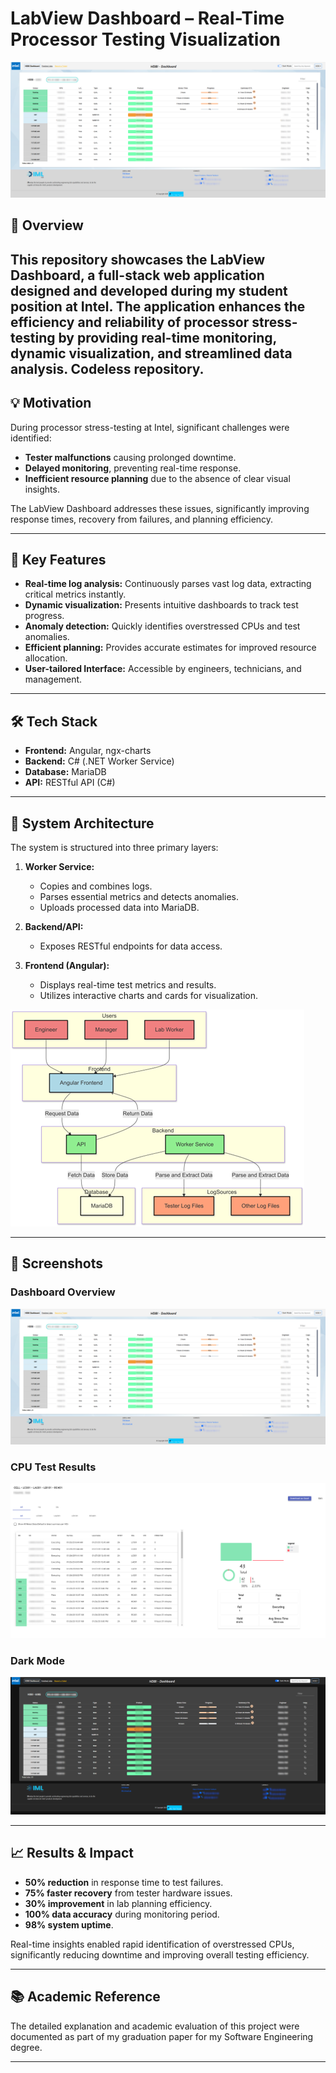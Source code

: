 # LabView Dashboard – Real-Time Processor Testing Visualization

![Dashboard Home Page](https://github.com/rsCode1/labview-webapp/blob/main/labview%20screenshots/labview%20main%20page%20blur.png?raw=true)

## 📌 Overview

This repository showcases the **LabView Dashboard**, a full-stack web application designed and developed during my student position at Intel. The application enhances the efficiency and reliability of processor stress-testing by providing real-time monitoring, dynamic visualization, and streamlined data analysis. Codeless repository.
---

## 💡 Motivation

During processor stress-testing at Intel, significant challenges were identified:

- **Tester malfunctions** causing prolonged downtime.
- **Delayed monitoring**, preventing real-time response.
- **Inefficient resource planning** due to the absence of clear visual insights.

The LabView Dashboard addresses these issues, significantly improving response times, recovery from failures, and planning efficiency.

---

## 🚀 Key Features

- **Real-time log analysis:** Continuously parses vast log data, extracting critical metrics instantly.
- **Dynamic visualization:** Presents intuitive dashboards to track test progress.
- **Anomaly detection:** Quickly identifies overstressed CPUs and test anomalies.
- **Efficient planning:** Provides accurate estimates for improved resource allocation.
- **User-tailored Interface:** Accessible by engineers, technicians, and management.

---

## 🛠️ Tech Stack

- **Frontend:** Angular, ngx-charts
- **Backend:** C# (.NET Worker Service)
- **Database:** MariaDB
- **API:** RESTful API (C#)

---

## 🔧 System Architecture

The system is structured into three primary layers:

1. **Worker Service:**
   - Copies and combines logs.
   - Parses essential metrics and detects anomalies.
   - Uploads processed data into MariaDB.

2. **Backend/API:**
   - Exposes RESTful endpoints for data access.

3. **Frontend (Angular):**
   - Displays real-time test metrics and results.
   - Utilizes interactive charts and cards for visualization.

![System Architecture](https://github.com/rsCode1/labview-webapp/blob/main/labview%20screenshots/architecture.png?raw=true)

---

## 📸 Screenshots

### Dashboard Overview
![Dashboard Overview](https://github.com/rsCode1/labview-webapp/blob/main/labview%20screenshots/labview%20main%20page%20blur.png?raw=true)

### CPU Test Results
![CPU Test Results](https://github.com/rsCode1/labview-webapp/blob/main/labview%20screenshots/labview%20result%20card%20blur.png?raw=true)

### Dark Mode
![Dashboard Overview](https://github.com/rsCode1/labview-webapp/blob/main/labview%20screenshots/labview%20main%20page%20dark.png?raw=true)


---

## 📈 Results & Impact

- **50% reduction** in response time to test failures.
- **75% faster recovery** from tester hardware issues.
- **30% improvement** in lab planning efficiency.
- **100% data accuracy** during monitoring period.
- **98% system uptime**.

Real-time insights enabled rapid identification of overstressed CPUs, significantly reducing downtime and improving overall testing efficiency.

---

## 📚 Academic Reference

The detailed explanation and academic evaluation of this project were documented as part of my graduation paper for my Software Engineering degree.

---



